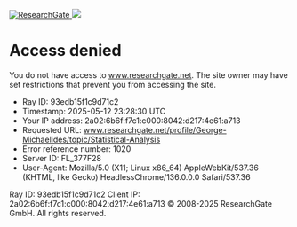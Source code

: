 [ ![ResearchGate](https://www.researchgate.net/profile/George-Michaelides/topic/Statistical-Analysis) ](https://www.researchgate.net)
![](https://www.researchgate.net/profile/George-Michaelides/topic/Statistical-Analysis)
# Access denied
You do not have access to www.researchgate.net.
The site owner may have set restrictions that prevent you from accessing the site.
  * Ray ID: 93edb15f1c9d71c2
  * Timestamp: 2025-05-12 23:28:30 UTC
  * Your IP address: 2a02:6b6f:f7c1:c000:8042:d217:4e61:a713
  * Requested URL: www.researchgate.net/profile/George-Michaelides/topic/Statistical-Analysis 
  * Error reference number: 1020
  * Server ID: FL_377F28
  * User-Agent: Mozilla/5.0 (X11; Linux x86_64) AppleWebKit/537.36 (KHTML, like Gecko) HeadlessChrome/136.0.0.0 Safari/537.36


Ray ID: 93edb15f1c9d71c2
Client IP: 2a02:6b6f:f7c1:c000:8042:d217:4e61:a713
© 2008-2025 ResearchGate GmbH. All rights reserved.
